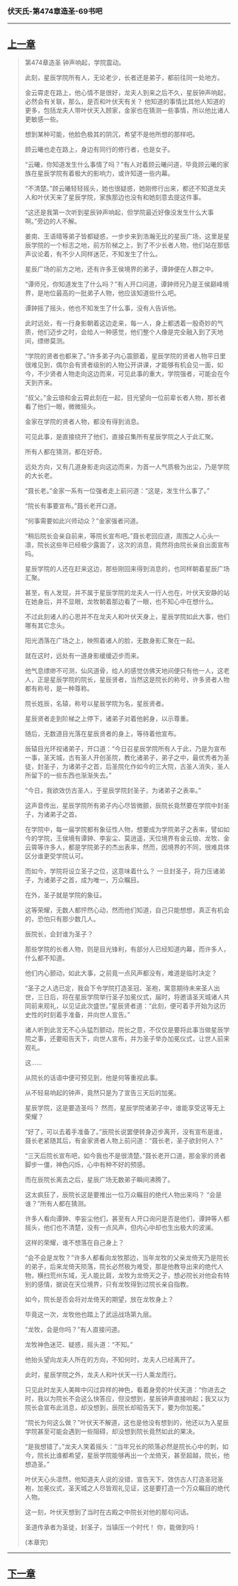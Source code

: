 ### 伏天氏-第474章造圣-69书吧

--------
[上一章](./31f77da16e5f183d48068d28fe80fb37.md)
--------


>
>
>
>第474章造圣
>钟声响起，学院震动。
>
>此刻，星辰学院所有人，无论老少，长者还是弟子，都前往同一处地方。
>
>金云霄走在路上，他心情不是很好，龙夫人到来之后不久，星辰钟声响起，必然会有关联，那么，是否和叶伏天有关？
>他知道的事情比其他人知道的更多，包括龙夫人带叶伏天入顾家，金家也在猜测一些事情，所以他比诸人更敏感一些。
>
>想到某种可能，他脸色极其的阴沉，希望不是他所想的那样吧。
>
>顾云曦也走在路上，身边有同行的修行者，也是女子。
>
>“云曦，你知道发生什么事情了吗？”有人对着顾云曦问道，毕竟顾云曦的家族在星辰学院有着极大的影响力，或许知道一些内幕。
>
>“不清楚。”顾云曦轻轻摇头，她也很疑惑，她刚修行出来，都还不知道龙夫人和叶伏天来了星辰学院，家族那边也没有和她刻意去提这件事。
>
>“这还是我第一次听到星辰钟声响起，但学院最近好像没发生什么大事啊。”旁边的人不解。
>
>姜南、王语晴等弟子皆都疑惑，一步步来到浩瀚无比的星辰广场，这里是星辰学院的一个标志之地，前方阶梯之上，到了不少长者人物，他们站在那低声议论着，有不少人同样迷茫，不知发生了什么。
>
>星辰广场的前方之地，还有许多王侯境界的弟子，谭鈡便在人群之中。
>
>“谭师兄，你知道发生了什么吗？”有人开口问道，谭鈡师兄乃是王侯巅峰境界，是地位最高的一批弟子人物，他应该知道些什么吧。
>
>谭鈡摇了摇头，他也不知发生了什么事，没有人告诉他。
>
>此时远处，有一行身影朝着这边走来，每一人，身上都透着一股奇妙的气质，他们迈步之时，会给人一种感觉，他们整个人像是完全融入到了天地间，缥缈莫测。
>
>“学院的贤者也都来了。”许多弟子内心震颤着，星辰学院的贤者人物平日里很难见到，偶尔会有贤者级别的人物公开讲课，才能够有机会见一面，如今，不少贤者人物走向这边而来，可见此事的重大，学院强者，可能会在今天到齐来。
>
>“叔父。”金云琅和金云霄此刻在一起，目光望向一位前辈长者人物，那长者看了他们一眼，微微摇头。
>
>金家在学院的贤者人物，都没有得到消息。
>
>可见此事，是直接绕开了他们，直接召集所有星辰学院之人于此汇聚。
>
>所有人都在猜测，都在好奇。
>
>远处方向，又有几道身影走向这边而来，为首一人气质极为出尘，乃是学院的大长老。
>
>“聂长老。”金家一系有一位强者走上前问道：“这是，发生什么事了。”
>
>“院长有事要宣布。”聂长老开口道。
>
>“何事需要如此兴师动众？”金家强者问道。
>
>“稍后院长会亲自前来，等院长宣布吧。”聂长老回应道，周围之人心头一凛，院长这些年已经极少露面了，这次的消息，竟然将由院长亲自出面宣布吗。
>
>星辰学院的人还在赶来这边，那些刚回来得到消息的，也同样朝着星辰广场汇聚。
>
>甚至，有人发现，并不属于星辰学院的龙夫人一行人也在，叶伏天安静的站在她身后，并不显眼，龙牧朝着那边看了一眼，也不知心中在想什么。
>
>不过此刻诸人的心思并不在龙夫人和叶伏天身上，星辰学院如此大事，他们哪有其它念头。
>
>阳光洒落在广场之上，映照着诸人的脸，无数身影汇聚在一起。
>
>就在这时，远处有一道身影缓缓迈步而来。
>
>他气息缥缈不可测，仙风道骨，给人的感觉仿佛天地间便只有他一人，这老人，正是星辰学院的院长，星辰贤者，当然这是院长的称号，许多贤者人物都有称号，是一种尊称。
>
>院长姓辰，名辕，称号以星辰学院为名，星辰贤者。
>
>星辰贤者走到阶梯之上停下，诸弟子对着他躬身，以示尊重。
>
>随后，无数道目光落在星辰贤者的身上，等待着他宣布。
>
>辰辕目光环视诸弟子，开口道：“今日召星辰学院所有人于此，乃是为宣布一事，圣天城，古有圣人开创圣院，教化诸弟子，弟子之中，最优秀者为圣徒，封圣子，为诸弟子之首，后圣院化作如今的三大院，古圣人消失，圣人所留下的一些东西也渐渐失去。”
>
>“今日，我欲效仿古圣人，于星辰学院封圣子，为诸弟子之表率。”
>
>这声音传出，星辰学院所有弟子内心尽皆微颤，辰院长竟然要在学院中封圣子，为诸弟子之首。
>
>在学院中，每一届学院都有象征性人物，想要成为学院弟子之表率，譬如如今的学院，王侯境有谭鈡、李妄尘、莫逍遥，天位境界有金云琅、龙牧、金云霄等许多人，都是学院弟子的杰出表率，然而，因境界的不同，很难具体区分谁更受学院认可。
>
>而如今，学院将设立圣子之位，这意味着什么？
>一旦封圣子，将力压诸弟子，为诸弟子之首，成为唯一，万众瞩目。
>
>在外，圣子就是学院的象征。
>
>这等荣耀，无数人都怦然心动，然而他们知道，自己只能想想，真正有机会的，恐怕只有那少数几人。
>
>辰院长，会封谁为圣子？
>
>那些学院的长者人物，则是目光锋利，有部分人已经知道内幕，而许多人，什么都不知道。
>
>他们内心颤动，如此大事，之前竟一点风声都没有，难道是临时决定？
>
>“圣子之人选已定，我会下令学院打造圣冠、圣袍，寓意期待未来圣人出世，三日后，将在星辰学院举行圣子加冕仪式，届时，将邀请圣天城诸人共同前来观礼，以见证此次盛世。”星辰贤者道：“此刻，便可着手开始为这历史性的时刻着手准备，并向世人宣告。”
>
>诸人听到此言无不心头猛烈颤动，院长之意，不仅仅是要将此事当做星辰学院之事，还要昭告天下，向世人宣布，并为圣子举办加冕仪式，让世人前来观礼。
>
>这……
>
>从院长的话语中便可预见到，他是何等重视此事。
>
>从不轻易响起的钟声，竟然只是为了宣告三天后的加冕。
>
>星辰学院，这是要造圣吗？
>然而，星辰学院诸弟子中，谁能享受这等无上荣耀？
>
>“好了，可以去着手准备了。”辰院长说罢便转身迈步离开，没有宣布是谁，聂长老紧随其后，有金家贤者人物上前问道：“聂长老，圣子欲封何人？”
>
>“三天后院长宣布吧，如今我也不是很清楚。”聂长老开口道，那金家的贤者脚步一僵，神色闪烁，心中有种不好的预感。
>
>而在辰院长离去之后，星辰广场无数弟子瞬间沸腾了。
>
>这太疯狂了，辰院长这是要推出一位万众瞩目的绝代人物出来吗？
>“会是谁？”所有人都在猜测。
>
>许多人看向谭鈡、李妄尘他们，甚至有人开口询问是否是他们，谭鈡等人都摇头，他们也不清楚，没有一点风声，但内心中却也生出极大的波澜。
>
>这样的荣耀，谁不想落在自己身上？
>
>“会不会是龙牧？”许多人都看向龙牧那边，当年龙牧的父亲龙倚天乃是院长的弟子，后来龙倚天陨落，院长必然极为难受，那是他教导出来的绝代人物，横扫荒州东域，无人能比肩，龙牧为龙倚天之子，想必院长对他会有特别的感情，据说在天位境界，只有龙牧得到过院长亲自指教。
>
>如今，院长是否会将对龙倚天的期望，放在龙牧身上？
>
>毕竟这一次，龙牧他也踏上了武运战场第九层。
>
>“龙牧，会是你吗？”有人直接问道。
>
>龙牧神色迷茫、疑惑，摇头道：“不知。”
>
>他抬头望向龙夫人所在的方向，不知何时，龙夫人已经离开了。
>
>此时，星辰学院之外，龙夫人和叶伏天一行人乘龙而行。
>
>只见此时龙夫人美眸中闪过异样的神色，看着身旁的叶伏天道：“你进去之时，我以为院长不会这么快答应，但没想到，星辰钟声直接响起；我又以为院长会宣布此消息，却没想到，辰院长却昭告天下，要为你加冕。”
>
>“院长为何这么做？”叶伏天不解道，这也是他没有想到的，他还以为入星辰学院甚至可能会遇到一些阻碍，却没想到院长竟然如此的果决。
>
>“是我想错了。”龙夫人笑着摇头：“当年兄长的陨落必然是院长心中的刺，如今，院长比谁都希望，星辰学院能够再出一个龙倚天，甚至超越，院长，他想造圣。”
>
>叶伏天心头凛然，他知道夫人说的没错，宣告天下，效仿古人打造圣冠圣袍，加冕仪式，圣天城之人尽皆观礼见证，这是要打造一个万众瞩目的绝代人物。
>
>这一刻，叶伏天想到了当时在古殿之中院长对他的那句问话。
>
>圣道传承者为圣徒，封圣子，当镇压一个时代！
>你，能做到吗！
>
>(本章完)
>
>

--------
[下一章](./e62fe7faa9e83d217225d9dce3de8bca.md)
--------
